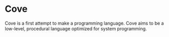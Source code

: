 # Cove

Cove is a first attempt to make a programming language. Cove aims to be a low-level, procedural language optimized for system programming.
